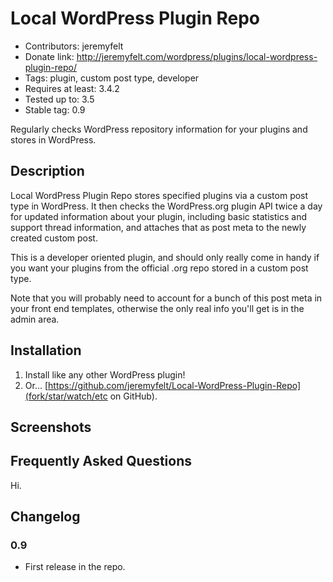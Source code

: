 Local WordPress Plugin Repo
===========================

* Contributors: jeremyfelt
* Donate link: http://jeremyfelt.com/wordpress/plugins/local-wordpress-plugin-repo/
* Tags: plugin, custom post type, developer
* Requires at least: 3.4.2
* Tested up to: 3.5
* Stable tag: 0.9

Regularly checks WordPress repository information for your plugins and stores in WordPress.

## Description

Local WordPress Plugin Repo stores specified plugins via a custom post type in WordPress. It then checks the WordPress.org plugin API twice a day for updated information about your plugin, including basic statistics and support thread information, and attaches that as post meta to the newly created custom post.

This is a developer oriented plugin, and should only really come in handy if you want your plugins from the official .org repo stored in a custom post type.

Note that you will probably need to account for a bunch of this post meta in your front end templates, otherwise the only real info you'll get is in the admin area.

## Installation

1. Install like any other WordPress plugin!
1. Or... [https://github.com/jeremyfelt/Local-WordPress-Plugin-Repo](fork/star/watch/etc on GitHub).

## Screenshots

## Frequently Asked Questions

Hi.

## Changelog

### 0.9

* First release in the repo.